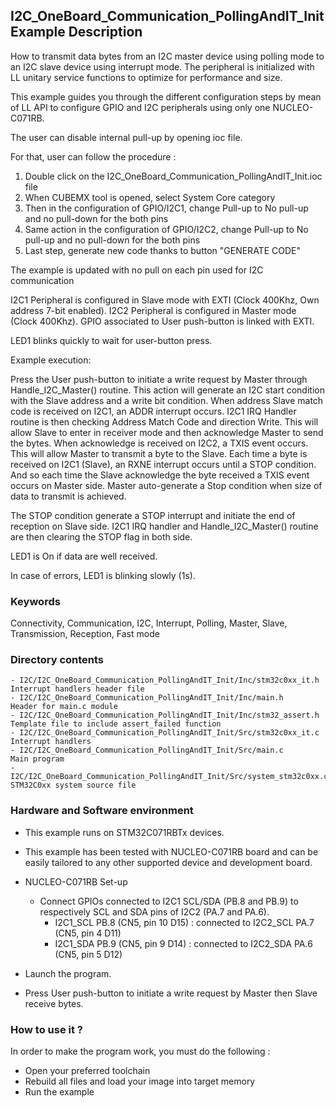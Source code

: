 ## <b>I2C_OneBoard_Communication_PollingAndIT_Init Example Description</b>

How to transmit data bytes from an I2C master device using polling mode
to an I2C slave device using interrupt mode. The peripheral is initialized
with LL unitary service functions to optimize for performance and size.

This example guides you through the different configuration steps by mean of LL API
to configure GPIO and I2C peripherals using only one NUCLEO-C071RB.

The user can disable internal pull-up by opening ioc file.

For that, user can follow the procedure :

1. Double click on the I2C_OneBoard_Communication_PollingAndIT_Init.ioc file
2. When CUBEMX tool is opened, select System Core category
3. Then in the configuration of GPIO/I2C1, change Pull-up to No pull-up and no pull-down for the both pins
4. Same action in the configuration of GPIO/I2C2, change Pull-up to No pull-up and no pull-down for the both pins
5. Last step, generate new code thanks to button "GENERATE CODE"

The example is updated with no pull on each pin used for I2C communication

I2C1 Peripheral is configured in Slave mode with EXTI (Clock 400Khz, Own address 7-bit enabled). 
I2C2 Peripheral is configured in Master mode (Clock 400Khz). 
GPIO associated to User push-button is linked with EXTI.

LED1 blinks quickly to wait for user-button press.

Example execution:

Press the User push-button to initiate a write request by Master through Handle_I2C_Master() routine.
This action will generate an I2C start condition with the Slave address and a write bit condition. 
When address Slave match code is received on I2C1, an ADDR interrupt occurs. 
I2C1 IRQ Handler routine is then checking Address Match Code and direction Write. 
This will allow Slave to enter in receiver mode and then acknowledge Master to send the bytes. 
When acknowledge is received on I2C2, a TXIS event occurs. 
This will allow Master to transmit a byte to the Slave. 
Each time a byte is received on I2C1 (Slave), an RXNE interrupt occurs until a STOP condition. 
And so each time the Slave acknowledge the byte received a TXIS event occurs on Master side. 
Master auto-generate a Stop condition when size of data to transmit is achieved.

The STOP condition generate a STOP interrupt and initiate the end of reception on Slave side. 
I2C1 IRQ handler and Handle_I2C_Master() routine are then clearing the STOP flag in both side.

LED1 is On if data are well received.

In case of errors, LED1 is blinking slowly (1s).

### <b>Keywords</b>

Connectivity, Communication, I2C, Interrupt, Polling, Master, Slave, Transmission, Reception, Fast mode


### <b>Directory contents</b>

    - I2C/I2C_OneBoard_Communication_PollingAndIT_Init/Inc/stm32c0xx_it.h          Interrupt handlers header file
    - I2C/I2C_OneBoard_Communication_PollingAndIT_Init/Inc/main.h                  Header for main.c module
    - I2C/I2C_OneBoard_Communication_PollingAndIT_Init/Inc/stm32_assert.h          Template file to include assert_failed function
    - I2C/I2C_OneBoard_Communication_PollingAndIT_Init/Src/stm32c0xx_it.c          Interrupt handlers
    - I2C/I2C_OneBoard_Communication_PollingAndIT_Init/Src/main.c                  Main program
    - I2C/I2C_OneBoard_Communication_PollingAndIT_Init/Src/system_stm32c0xx.c      STM32C0xx system source file

### <b>Hardware and Software environment</b>

  - This example runs on STM32C071RBTx devices.

  - This example has been tested with NUCLEO-C071RB board and can be
    easily tailored to any other supported device and development board.

  - NUCLEO-C071RB Set-up
    - Connect GPIOs connected to I2C1 SCL/SDA (PB.8 and PB.9)
    to respectively SCL and SDA pins of I2C2 (PA.7 and PA.6).
      - I2C1_SCL  PB.8 (CN5, pin 10 D15) : connected to I2C2_SCL PA.7 (CN5, pin 4 D11)
      - I2C1_SDA  PB.9 (CN5, pin 9 D14) : connected to I2C2_SDA PA.6 (CN5, pin 5 D12)

  - Launch the program.
  - Press User push-button to initiate a write request by Master
      then Slave receive bytes.

### <b>How to use it ?</b>

In order to make the program work, you must do the following :

 - Open your preferred toolchain
 - Rebuild all files and load your image into target memory
 - Run the example

